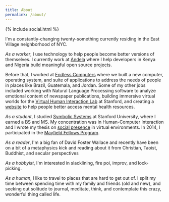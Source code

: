```yaml
---
title: About
permalink: /about/
---
```


{% include social.html %}

I'm a constantly-changing twenty-something currently residing in the East Village neighborhood of NYC. 

*As a worker*, I use technology to help people become better versions of themselves. I currently work at [Andela][0] where I help developers in Kenya and Nigeria build meaningful open source projects.

Before that, I worked at [Endless Computers][1] where we built a new computer, operating system, and suite of applications to address the needs of people in places like Brazil, Guatemala, and Jordan. Some of my other jobs included working with Natural Language Processing software to analyze emotional content of newspaper publications, building immersive virtual worlds for the [Virtual Human Interaction Lab][3] at Stanford, and creating a [website][2] to help people better access mental health resources. 

*As a student*, I studied [Symbolic Systems][4] at Stanford University, where I earned a BS and MS. My concentration was in Human-Computer Interaction and I wrote my thesis on [social presence][5] in virtual environments. In 2014, I participated in the [Mayfield Fellows Program][6].

*As a reader*, I'm a big fan of David Foster Wallace and recently have been on a bit of a metaphysics kick and reading about it from Christian, Taoist, Buddhist, and secular perspectives

*As a hobbyist*, I'm interested in slacklining, fire poi, improv, and lock-picking.

*As a human*, I like to travel to places that are hard to get out of. I split my time between spending time with my family and friends (old and new), and seeking out solitude to journal, meditate, think, and contemplate this crazy, wonderful thing called life.


[0]: https://www.andela.com
[1]: https://www.endlessm.com
[2]: https://www.therapymatch.info
[3]: https://vhil.stanford.edu/
[4]: https://symsys.stanford.edu/
[5]: https://en.wikipedia.org/wiki/Social_presence_theory
[6]: http://stvp.stanford.edu/mayfield-fellows-program/
